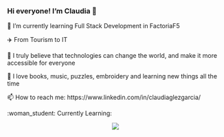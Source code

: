 ### Hi everyone! I’m Claudia 👋


 <p>🌱 I’m currently learning Full Stack Development in FactoriaF5</p>
 <p>✈️ From Tourism to IT</p>
 <p>🚀 I truly believe that technologies can change the world, and make it more accessible for everyone</p>
 <p>🧡 I love books, music, puzzles, embroidery and learning new things all the time</p>
 <p>📫 How to reach me: https://www.linkedin.com/in/claudiaglezgarcia/</p>
 <p>:woman_student: Currently Learning:</p>
  <p align="center">
  <a href="https://skillicons.dev">
    <img src="https://skillicons.dev/icons?i=html,css,js,figma,git,github,materialui,tailwind,react,nodejs,jest" />
  </a>
</p>

    
 


